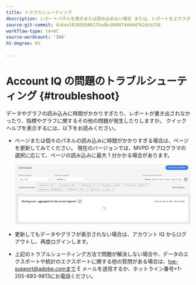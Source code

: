 ```yaml
---
title: トラブルシューティング
description: レポートパネルを表示または読み込めない場合 または、レポートをエクスポートできない場合は、 製品でよく発生する問題の解決方法を説明します。
source-git-commit: 4c6ae182059586275adbc89987444dd762dcb158
workflow-type: tm+mt
source-wordcount: '164'
ht-degree: 0%

---
```



# Account IQ の問題のトラブルシューティング {#troubleshoot}

データやグラフの読み込みに時間がかかりすぎたり、レポートが書き出されなかったり、指標やグラフに関するその他の問題が発生したりしますか。 クイックヘルプを表示するには、以下をお読みください。

* ページまたは個々のパネルの読み込みに時間がかかりすぎる場合は、ページを更新してみてください。 現在のバージョンでは、MVPD やプログラマの選択に応じて、ページの読み込みに最大 1 分かかる場合があります。

   ![](assets/troubleshoot.png)

* 更新してもデータやグラフが表示されない場合は、アカウント IQ からログアウトし、再度ログインします。

* 上記のトラブルシューティング方法で問題が解決しない場合や、データのエクスポートや統計のエクスポートに関する他の質問がある場合は、tve-support@adobe.comまで E メールを送信するか、ホットライン番号+1-205-693-9813にお電話ください。
